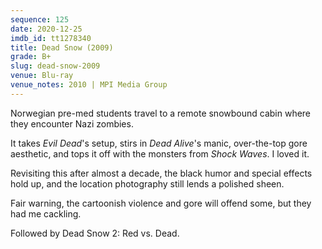 ```yaml
---
sequence: 125
date: 2020-12-25
imdb_id: tt1278340
title: Dead Snow (2009)
grade: B+
slug: dead-snow-2009
venue: Blu-ray
venue_notes: 2010 | MPI Media Group
---
```


Norwegian pre-med students travel to a remote snowbound cabin where they encounter Nazi zombies.

It takes <span data-imdb-id="tt0083907">_Evil Dead_</span>'s setup, stirs in <span data-imdb-id="tt0103873">_Dead Alive_</span>'s manic, over-the-top gore aesthetic, and tops it off with the monsters from <span data-imdb-id="tt0076704">_Shock Waves_</span>. I loved it.

<!-- end -->

Revisiting this after almost a decade, the black humor and special effects hold up, and the location photography still lends a polished sheen.

Fair warning, the cartoonish violence and gore will offend some, but they had me cackling.

Followed by <span data-imdb-id="tt2832470">Dead Snow 2: Red vs. Dead</span>.
